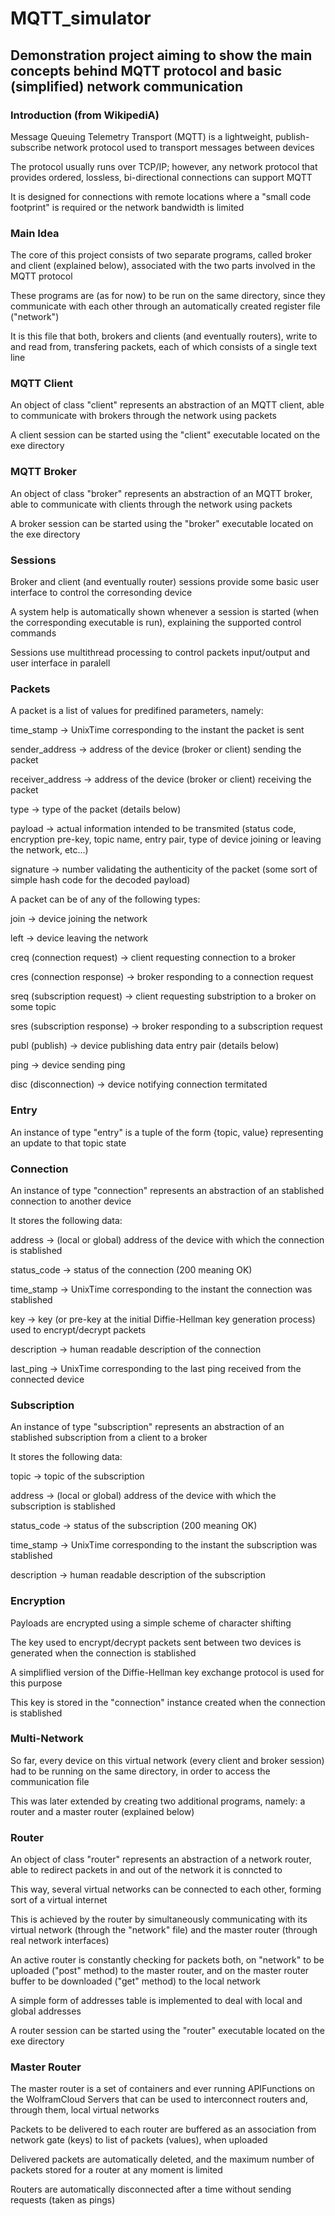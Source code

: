 # MQTT_simulator
## Demonstration project aiming to show the main concepts behind MQTT protocol and basic (simplified) network communication 

### Introduction (from WikipediA)
Message Queuing Telemetry Transport (MQTT) is a lightweight, publish-subscribe network protocol used to transport messages between devices

The protocol usually runs over TCP/IP; however, any network protocol that provides ordered, lossless, bi-directional connections can support MQTT

It is designed for connections with remote locations where a "small code footprint" is required or the network bandwidth is limited


### Main Idea
The core of this project consists of two separate programs, called broker and client (explained below), associated with the two parts involved in the MQTT protocol

These programs are (as for now) to be run on the same directory, since they communicate with each other through an automatically created register file ("network")

It is this file that both, brokers and clients (and eventually routers), write to and read from, transfering packets, each of which consists of a single text line


### MQTT Client
An object of class "client" represents an abstraction of an MQTT client, able to communicate with brokers through the network using packets

A client session can be started using the "client" executable located on the exe directory


### MQTT Broker
An object of class "broker" represents an abstraction of an MQTT broker, able to communicate with clients through the network using packets

A broker session can be started using the "broker" executable located on the exe directory


### Sessions
Broker and client (and eventually router) sessions provide some basic user interface to control the corresonding device

A system help is automatically shown whenever a session is started (when the corresponding executable is run), explaining the supported control commands

Sessions use multithread processing to control packets input/output and user interface in paralell 


### Packets
A packet is a list of values for predifined parameters, namely: 

time_stamp       -> UnixTime corresponding to the instant the packet is sent

sender_address   -> address of the device (broker or client) sending the packet

receiver_address -> address of the device (broker or client) receiving the packet

type             -> type of the packet (details below)

payload          -> actual information intended to be transmited (status code, encryption pre-key, topic name, entry pair, type of device joining or leaving the network, etc...)

signature        -> number validating the authenticity of the packet (some sort of simple hash code for the decoded payload)


A packet can be of any of the following types:

join                         -> device joining the network

left                         -> device leaving the network

creq (connection request)    -> client requesting connection to a broker

cres (connection response)   -> broker responding to a connection request

sreq (subscription request)  -> client requesting substription to a broker on some topic

sres (subscription response) -> broker responding to a subscription request

publ (publish)               -> device publishing data entry pair (details below)

ping                         -> device sending ping

disc (disconnection)         -> device notifying connection termitated



### Entry
An instance of type "entry" is a tuple of the form {topic, value} representing an update to that topic state


### Connection
An instance of type "connection" represents an abstraction of an stablished connection to another device

It stores the following data:

address     -> (local or global) address of the device with which the connection is stablished

status_code -> status of the connection (200 meaning OK)

time_stamp  -> UnixTime corresponding to the instant the connection was stablished

key         -> key (or pre-key at the initial Diffie-Hellman key generation process) used to encrypt/decrypt packets

description -> human readable description of the connection

last_ping   -> UnixTime corresponding to the last ping received from the connected device


### Subscription
An instance of type "subscription" represents an abstraction of an stablished subscription from a client to a broker

It stores the following data:

topic       -> topic of the subscription

address     -> (local or global) address of the device with which the subscription is stablished

status_code -> status of the subscription (200 meaning OK)

time_stamp  -> UnixTime corresponding to the instant the subscription was stablished

description -> human readable description of the subscription


### Encryption
Payloads are encrypted using a simple scheme of character shifting 

The key used to encrypt/decrypt packets sent between two devices is generated when the connection is stablished

A simpliflied version of the Diffie-Hellman key exchange protocol is used for this purpose

This key is stored in the "connection" instance created when the connection is stablished





### Multi-Network
So far, every device on this virtual network (every client and broker session) had to be running on the same directory, in order to access the communication file

This was later extended by creating two additional programs, namely: a router and a master router (explained below)


### Router
An object of class "router" represents an abstraction of a network router, able to redirect packets in and out of the network it is conncted to

This way, several virtual networks can be connected to each other, forming sort of a virtual internet

This is achieved by the router by simultaneously communicating with its virtual network (through the "network" file) and the master router (through real network interfaces)

An active router is constantly checking for packets both, on "network" to be uploaded ("post" method) to the master router, and on the master router buffer to be downloaded ("get" method) to the local network

A simple form of addresses table is implemented to deal with local and global addresses

A router session can be started using the "router" executable located on the exe directory


### Master Router
The master router is a set of containers and ever running APIFunctions on the WolframCloud Servers that can be used to interconnect routers and, through them, local virtual networks

Packets to be delivered to each router are buffered as an association from network gate (keys) to list of packets (values), when uploaded

Delivered packets are automatically deleted, and the maximum number of packets stored for a router at any moment is limited

Routers are automatically disconnected after a time without sending requests (taken as pings)






